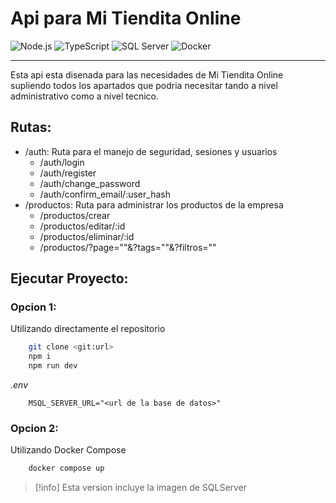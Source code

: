 # Api para Mi Tiendita Online

![Node.js](https://img.shields.io/badge/Node.js-8CC84A?style=for-the-badge&logo=node.js&logoColor=white)
![TypeScript](https://img.shields.io/badge/TypeScript-007ACC?style=for-the-badge&logo=typescript&logoColor=white)
![SQL Server](https://img.shields.io/badge/Microsoft_SQL_Server-CC2927?style=for-the-badge&logo=microsoft-sql-server&logoColor=white)
![Docker](https://img.shields.io/badge/Docker-2CA5E0?style=for-the-badge&logo=docker&logoColor=white)

---

Esta api esta disenada para las necesidades de Mi Tiendita Online supliendo todos los apartados que podria necesitar tando a nivel administrativo como a nivel tecnico.

## Rutas:

- /auth: Ruta para el manejo de seguridad, sesiones y usuarios
  - /auth/login
  - /auth/register
  - /auth/change_password
  - /auth/confirm_email/:user_hash
- /productos: Ruta para administrar los productos de la empresa
  - /productos/crear
  - /productos/editar/:id
  - /productos/eliminar/:id
  - /productos/?page=""&?tags=""&?filtros=""

## Ejecutar Proyecto:

### Opcion 1:

Utilizando directamente el repositorio

```bash
    git clone <git:url>
    npm i
    npm run dev
```

_.env_

```
    MSQL_SERVER_URL="<url de la base de datos>"
```

### Opcion 2:

Utilizando Docker Compose

```bash
    docker compose up
```

> [!info] Esta version incluye la imagen de SQLServer

